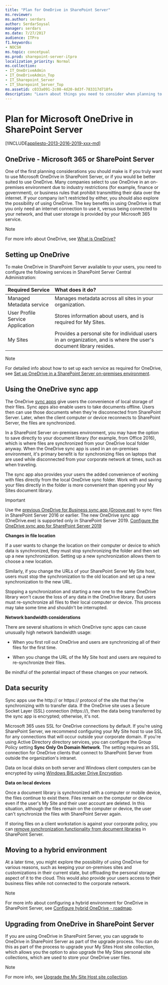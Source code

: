 ```yaml
---
title: "Plan for OneDrive in SharePoint Server"
ms.reviewer: 
ms.author: serdars
author: SerdarSoysal
manager: serdars
ms.date: 7/27/2017
audience: ITPro
f1.keywords:
- NOCSH
ms.topic: concetpual
ms.prod: sharepoint-server-itpro
localization_priority: Normal
ms.collection:
- IT_OneDriveAdmin
- IT_OneDriveAdmin_Top
- IT_Sharepoint_Server
- IT_Sharepoint_Server_Top
ms.assetid: c033a091-2c08-4d20-8d3f-783317d718fa
description: "Learn about things you need to consider when planning to set up OneDrive in a SharePoint Server on-premises environment."
---
```


# Plan for Microsoft OneDrive in SharePoint Server

[!INCLUDE[appliesto-2013-2016-2019-xxx-md](../includes/appliesto-2013-2016-2019-xxx-md.md)]
  
    
## OneDrive - Microsoft 365 or SharePoint Server
<a name="section1"> </a>

One of the first planning considerations you should make is if you truly want to use Microsoft OneDrive in SharePoint Server, or if you would be better suited to use OneDrive. Many companies select to use OneDrive in an on-premises environment due to industry restrictions (for example, finance or government), or business rules that prohibit transmitting their data over the internet. If your company isn't restricted by either, you should also explore the possibility of using OneDrive. The key benefits in using OneDrive is that you only need an internet connection to use it, versus being connected to your network, and that user storage is provided by your Microsoft 365 service.
  
> [!NOTE]
> For more info about OneDrive, see [What is OneDrive?](https://support.office.com/article/187f90af-056f-47c0-9656-cc0ddca7fdc2)
  
## Setting up OneDrive
<a name="section2"> </a>

To make OneDrive in SharePoint Server available to your users, you need to configure the following services in SharePoint Server Central Administration:
  
|**Required Service**|**What does it do?**|
|:-----|:-----|
|Managed Metadata service  <br/> |Manages metadata across all sites in your organization.  <br/> |
|User Profile Service Application  <br/> |Stores information about users, and is required for My Sites.  <br/> |
|My Sites  <br/> |Provides a personal site for individual users in an organization, and is where the user's document library resides.  <br/> |
   
> [!NOTE]
> For detailed info about how to set up each service as required for OneDrive, see [Set up OneDrive in a SharePoint Server on-premises environment](set-up-onedrive-for-business.md).
  
## Using the OneDrive sync app
<a name="section3"> </a>

The OneDrive [sync apps](https://go.microsoft.com/fwlink/?LinkId=522308) give users the convenience of local storage of their files. Sync apps also enable users to take documents offline. Users then can use those documents when they're disconnected from SharePoint Server. Later, when the client computer or device reconnects to SharePoint Server, the files are synchronized.
  
In a SharePoint Server on-premises environment, you may have the option to save directly to your document library (for example, from Office 2016), which is where files are synchronized from your OneDrive local folder anyway. When the OneDrive sync app is used in an on-premises environment, it's primary benefit is for synchronizing files on laptops that are used while disconnected from your corporate network at times, such as when traveling.
  
The sync app also provides your users the added convenience of working with files directly from the local OneDrive sync folder. Work with and saving your files directly in the folder is more convenient than opening your My Sites document library.
  
> [!IMPORTANT]
> Use the [previous OneDrive for Business sync app (Groove.exe)](/onedrive/install-previous-sync-app.md) to sync files in SharePoint Server 2016 or earlier. The new OneDrive sync app (OneDrive.exe) is supported only in SharePoint Server 2019. [Configure the OneDrive sync app for SharePoint Server 2019](/SharePoint/install/new-onedrive-sync-client.md)
  
 **Changes in file location**
  
If a user wants to change the location on their computer or device to which data is synchronized, they must stop synchronizing the folder and then set up a new synchronization. Setting up a new synchronization allows them to choose a new location.
  
Similarly, if you change the URLs of your SharePoint Server My Site host, users must stop the synchronization to the old location and set up a new synchronization to the new URL.
  
Stopping a synchronization and starting a new one to the same OneDrive library won't cause the loss of any data in the OneDrive library. But users must re-synchronize all files to their local computer or device. This process may take some time and shouldn't be interrupted.
  
 **Network bandwidth considerations**
  
There are several situations in which OneDrive sync apps can cause unusually high network bandwidth usage:
  
- When you first roll out OneDrive and users are synchronizing all of their files for the first time.
    
- When you change the URL of the My Site host and users are required to re-synchronize their files.
    
Be mindful of the potential impact of these changes on your network. 
  
## Data security
<a name="section4"> </a>

Sync apps use the http:// or https:// protocol of the site that they're synchronizing with to transfer data. If the OneDrive site uses a Secure Socket Layer (SSL) connection (https://), then the data being transferred by the sync app is encrypted; otherwise, it's not.
  
Microsoft 365 uses SSL for OneDrive connections by default. If you're using SharePoint Server, we recommend configuring your My Site host to use SSL for any connections that will occur outside your corporate domain. If you're using Active Directory directory services, you can configure the Group Policy setting **Sync Only On Domain Network**. The setting requires an SSL connection for OneDrive clients that connect to SharePoint Server from outside the organization's intranet.
  
Data on local disks on both server and Windows client computers can be encrypted by using [Windows BitLocker Drive Encryption](https://go.microsoft.com/fwlink/p/?LinkId=163122).
  
 **Data on local devices**
  
Once a document library is synchronized with a computer or mobile device, the files continue to exist there. Files remain on the computer or device even if the user's My Site and their user account are deleted. In this situation, although the files remain on the computer or device, the user can't synchronize the files with SharePoint Server again.
  
If storing files on a client workstation is against your corporate policy, you can [remove synchronization functionality from document libraries](/SharePoint/sharepoint-server) in SharePoint Server. 
  
## Moving to a hybrid environment
<a name="section5"> </a>

At a later time, you might explore the possibility of using OneDrive for various reasons, such as keeping your on-premises sites and customizations in their current state, but offloading the personal storage aspect of it to the cloud. This would also provide your users access to their business files while not connected to the corporate network.
  
> [!NOTE]
> For more info about configuring a hybrid environment for OneDrive in SharePoint Server, see [Configure hybrid OneDrive - roadmap](../hybrid/configure-hybrid-onedrive-for-businessroadmap.md). 
  
## Upgrading from OneDrive in SharePoint Server
<a name="section6"> </a>

If you are using OneDrive in SharePoint Server, you can upgrade to OneDrive in SharePoint Server as part of the upgrade process. You can do this as part of the process to upgrade your My Sites Host site collection, which allows you the option to also upgrade the My Sites personal site collections, which are used to store your OneDrive user files.
  
> [!NOTE]
> For more info, see [Upgrade the My Site Host site collection](../upgrade-and-update/upgrade-my-sites.md#UMSH). 
  

